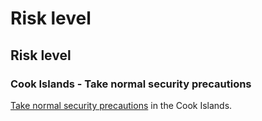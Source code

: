 # Risk level

## Risk level

### Cook Islands - Take normal security precautions

[Take normal security precautions](#levels "Risk Levels") in the Cook Islands.